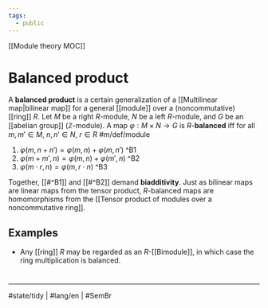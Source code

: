 ```yaml
---
tags:
  - public
---
```

[[Module theory MOC]]
# Balanced product

A **balanced product** is a certain generalization of a [[Multilinear map|bilinear map]] for a general [[module]] over a (noncommutative) [[ring]] $R$.
Let $M$ be a right $R$-module, $N$ be a left $R$-module, and $G$ be an [[abelian group]] ($\mathbb{Z}$-module).
A map $\varphi : M \times N \to G$ is $R$-**balanced** iff for all $m,m' \in M$, $n,n' \in N$, $r \in R$ #m/def/module 

1. $\varphi(m,n+n') = \varphi(m,n) + \varphi(m,n')$ ^B1
2. $\varphi(m + m', n) = \varphi(m, n) + \varphi(m',n)$ ^B2
3. $\varphi (m \cdot r, n) = \varphi(m, r \cdot n)$ ^B3

Together, [[#^B1]] and [[#^B2]] demand **biadditivity**.
Just as bilinear maps are linear maps from the tensor product,
$R$-balanced maps are homomorphisms from the [[Tensor product of modules over a noncommutative ring]].

## Examples

- Any [[ring]] $R$ may be regarded as an $R$-[[Bimodule]], in which case the ring multiplication is balanced.

#
---
#state/tidy | #lang/en | #SemBr
